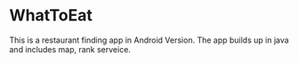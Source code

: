 # WhatToEat

This is a restaurant finding app in Android Version. The app builds up in java and includes map, rank serveice. 
